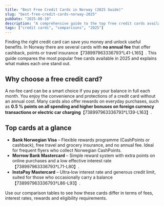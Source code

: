 ```yaml
---
title: "Best Free Credit Cards in Norway (2025 Guide)"
slug: "best-free-credit-cards-norway-2025"
pubDate: "2025-08-10"
description: "A comprehensive guide to the top free credit cards available in Norway in 2025, including rewards, fees and eligibility."
tags: ["credit cards", "comparisons", "2025"]
---
```


Finding the right credit card can save you money and unlock useful benefits. In Norway there are several cards with **no annual fee** that offer cashback, points or travel insurance【738997963336793†L41-L165】. This guide compares the most popular free cards available in 2025 and explains what makes each one stand out.

## Why choose a free credit card?

A no‑fee card can be a smart choice if you pay your balance in full each month. You enjoy the convenience and protections of a credit card without an annual cost. Many cards also offer rewards on everyday purchases, such as **0.5 % points on all spending and higher bonuses on foreign currency transactions or electric car charging**【738997963336793†L139-L163】.

## Top cards at a glance

* **Bank Norwegian Visa** – Flexible rewards programme (CashPoints or cashback), free travel and grocery insurance, and no annual fee. Ideal for frequent flyers who collect Norwegian CashPoints.
* **Morrow Bank Mastercard** – Simple reward system with extra points on online purchases and a low effective interest rate【738997963336793†L71-L80】.
* **InstaPay Mastercard** – Ultra‑low interest rate and generous credit limit, suited for those who occasionally carry a balance【738997963336793†L86-L93】.

Use our comparison tables to see how these cards differ in terms of fees, interest rates, rewards and eligibility requirements.